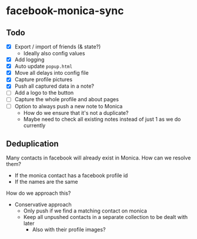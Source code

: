 # facebook-monica-sync

## Todo

- [x] Export / import of friends (& state?)
  - Ideally also config values
- [x] Add logging
- [x] Auto update `popup.html`
- [x] Move all delays into config file
- [x] Capture profile pictures
- [x] Push all captured data in a note?
- [ ] Add a logo to the button
- [ ] Capture the whole profile and about pages
- [ ] Option to always push a new note to Monica
  - How do we ensure that it's not a duplicate?
  - Maybe need to check all existing notes instead of just 1 as we do currently

## Deduplication

Many contacts in facebook will already exist in Monica. How can we resolve them?

- If the monica contact has a facebook profile id
- If the names are the same

How do we approach this?

- Conservative approach
  - Only push if we find a matching contact on monica
  - Keep all unpushed contacts in a separate collection to be dealt with later
    - Also with their profile images?
